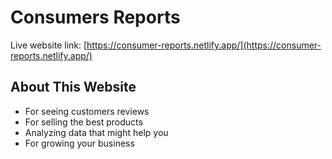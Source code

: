 # Consumers Reports

Live website link: [https://consumer-reports.netlify.app/](https://consumer-reports.netlify.app/)

## About This Website

- For seeing customers reviews
- For selling the best products
- Analyzing data that might help you
- For growing your business
